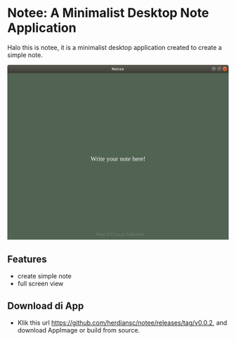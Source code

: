 # Notee: A Minimalist Desktop Note Application
Halo this is notee, it is a minimalist desktop application created to create a simple note.

![notee screenshow](https://raw.githubusercontent.com/herdiansc/notee/main/ss.png "screenshot")

## Features
- create simple note
- full screen view

## Download di App
- Klik this url https://github.com/herdiansc/notee/releases/tag/v0.0.2, and download AppImage or build from source.
